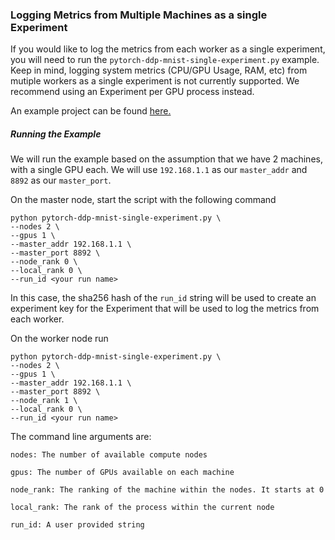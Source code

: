 
### Logging Metrics from Multiple Machines as a single Experiment

If you would like to log the metrics from each worker as a single experiment, you will need to run the `pytorch-ddp-mnist-single-experiment.py` example. Keep in mind, logging system metrics (CPU/GPU Usage, RAM, etc) from mutiple workers as a single experiment is not currently supported. We recommend using an Experiment per GPU process instead.

An example project can be found [here.](https://www.comet.ml/team-comet-ml/pytorch-ddp-mnist-single/view/new)

##### Running the Example
We will run the example based on the assumption that we have 2 machines, with a single GPU each. We will use `192.168.1.1` as our `master_addr` and `8892` as our `master_port`.

On the master node, start the script with the following command

```
python pytorch-ddp-mnist-single-experiment.py \
--nodes 2 \
--gpus 1 \
--master_addr 192.168.1.1 \
--master_port 8892 \
--node_rank 0 \
--local_rank 0 \
--run_id <your run name>
```

In this case, the sha256 hash of the `run_id` string will be used to create an experiment key for the Experiment that will be used to log the metrics from each worker.

On the worker node run

```
python pytorch-ddp-mnist-single-experiment.py \
--nodes 2 \
--gpus 1 \
--master_addr 192.168.1.1 \
--master_port 8892 \
--node_rank 1 \
--local_rank 0 \
--run_id <your run name>
```

The command line arguments are:

```
nodes: The number of available compute nodes

gpus: The number of GPUs available on each machine

node_rank: The ranking of the machine within the nodes. It starts at 0

local_rank: The rank of the process within the current node

run_id: A user provided string
```